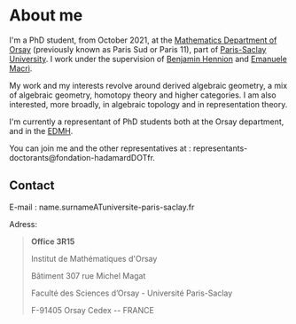 # About me

I'm a PhD student, from October 2021, at the [Mathematics Department of Orsay](https://www.imo.universite-paris-saclay.fr/en/) (previously known as Paris Sud or Paris 11), part of [Paris-Saclay University](https://www.universite-paris-saclay.fr/en). I work under the supervision of [Benjamin Hennion](https://www.imo.universite-paris-saclay.fr/~hennion/) and [Emanuele Macrì](https://www.imo.universite-paris-saclay.fr/~macri/).

My work and my interests revolve around derived algebraic geometry, a mix of algebraic geometry, homotopy theory and higher categories. I am also interested, more broadly, in algebraic topology and in representation theory.

I'm currently a representant of PhD students both at the Orsay department, and in the [EDMH](https://www.universite-paris-saclay.fr/ecoles-doctorales/ecole-doctorale-de-mathematiques-hadamard-edmh).

You can join me and the other representatives at : representants-doctorants@fondation-hadamardDOTfr.

## Contact

E-mail : name.surnameATuniversite-paris-saclay.fr

Adress:
> **Office 3R15** 
>
> Institut de Mathématiques d'Orsay
>
> Bâtiment 307 rue Michel Magat
>
> Faculté des Sciences d’Orsay - Université Paris-Saclay
>
> F-91405 Orsay Cedex -- FRANCE
